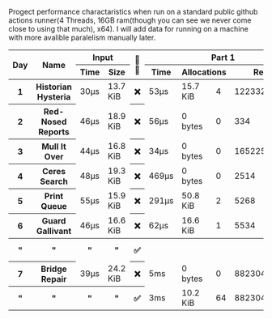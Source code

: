 Progect performance charactaristics when run on a standard public github actions runner(4 Threads, 16GB ram(though you can see we never come close to using that much), x64). I will add data for running on a machine with more avalible paralelism manually later.
<table>
  <thread>
    <tr>
      <th rowspan="2">Day</th>
      <th rowspan="2">Name</th>
      <th colspan="2">Input</th>
      <th rowspan="2">🔢🧵</th>
      <th colspan="4">Part 1</th>
      <th colspan="4">Part 2</th>
    </tr>
    <tr>
      <th>Time</th>
      <th>Size</th>
      <th>Time</th>
      <th colspan="2">Allocations</th>
      <th>Result</th>
      <th>Time</th>
      <th colspan="2">Allocations</th>
      <th>Result</th>
    </tr>
  </thread>
  <tbody id="results">
<tr>
<th>1</th>
<th>Historian Hysteria</th>
<td>30µs</td>
<td>13.7 KiB</td>
<th>❌</th>
<td>53µs</td>
<td>15.7 KiB</td><td>4</td>
<td>1223326</td>
<td>56µs</td>
<td>15.7 KiB</td><td>4</td>
<td>21070419</td>
</tr>
<tr>
<th>2</th>
<th>Red-Nosed Reports</th>
<td>46µs</td>
<td>18.9 KiB</td>
<th>❌</th>
<td>56µs</td>
<td>0 bytes</td><td>0</td>
<td>334</td>
<td>155µs</td>
<td>0 bytes</td><td>0</td>
<td>400</td>
</tr>
<tr>
<th>3</th>
<th>Mull It Over</th>
<td>44µs</td>
<td>16.8 KiB</td>
<th>❌</th>
<td>34µs</td>
<td>0 bytes</td><td>0</td>
<td>165225049</td>
<td>71µs</td>
<td>0 bytes</td><td>0</td>
<td>108830766</td>
</tr>
<tr>
<th>4</th>
<th>Ceres Search</th>
<td>48µs</td>
<td>19.3 KiB</td>
<th>❌</th>
<td>469µs</td>
<td>0 bytes</td><td>0</td>
<td>2514</td>
<td>202µs</td>
<td>0 bytes</td><td>0</td>
<td>1888</td>
</tr>
<tr>
<th>5</th>
<th>Print Queue</th>
<td>55µs</td>
<td>15.9 KiB</td>
<th>❌</th>
<td>291µs</td>
<td>50.8 KiB</td><td>2</td>
<td>5268</td>
<td>358µs</td>
<td>50.8 KiB</td><td>2</td>
<td>5799</td>
</tr>
<tr>
<th>6</th>
<th>Guard Gallivant</th>
<td>46µs</td>
<td>16.6 KiB</td>
<th>❌</th>
<td>62µs</td>
<td>16.6 KiB</td><td>1</td>
<td>5534</td>
<td>28ms</td>
<td>17.6 KiB</td><td>2</td>
<td>2262</td>
</tr>
<tr>
<th>"</th>
<th>"</th>
<th>"</th>
<th>"</th>
<th>✅</th>
<th></th>
<th></th>
<th></th>
<th></th>
<td>14ms</td>
<td>37.7 KiB</td><td>19</td>
<td>2262</td>
</tr>
<tr>
<th>7</th>
<th>Bridge Repair</th>
<td>39µs</td>
<td>24.2 KiB</td>
<th>❌</th>
<td>5ms</td>
<td>0 bytes</td><td>0</td>
<td>882304362421</td>
<td>101ms</td>
<td>0 bytes</td><td>0</td>
<td>145149066755184</td>
</tr>
<tr>
<th>"</th>
<th>"</th>
<th>"</th>
<th>"</th>
<th>✅</th>
<td>3ms</td>
<td>10.2 KiB</td><td>64</td>
<td>882304362421</td>
<td>49ms</td>
<td>5.80 KiB</td><td>64</td>
<td>145149066755184</td>
</tr>
</tbody>
</table>
